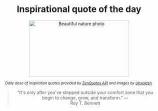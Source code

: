
<div align="center">

# Inspirational quote of the day

<img src="./data/photo.jpeg" alt="Beautiful nature photo" width="320" height="180">

<sub><i>Daily dose of inspiration quotes provided by [ZenQuotes API](https://zenquotes.io/) and images by [Unsplash](https://unsplash.com/).</i></sub>


<blockquote>&ldquo;It's only after you've stepped outside your comfort zone that you begin to change, grow, and transform.&rdquo; &mdash; <footer>Roy T. Bennett</footer></blockquote>

</div>
